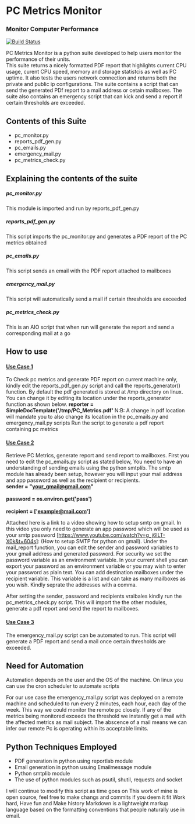 # PC Metrics Monitor
### Monitor Computer Performance 

[![Build Status](https://travis-ci.org/joemccann/dillinger.svg?branch=master)](https://travis-ci.org/joemccann/dillinger)

PC Metrics Monitor is a python suite developed to help users monitor the performance of their units.  
This suite returns a nicely formatted PDF report that highlights current CPU usage, curent CPU speed, memory and storage statistcis as well as PC uptime. It also tests the users network connection and returns both the private and public ip configurations. 
The suite contains a script that can send the generated PDf report to a mail address or cetain mailboxes.
The suite also contains an emergency script that can kick and send a report if certain thresholds are exceeded.



## Contents of this Suite
- pc_monitor.py
- reports_pdf_gen.py
- pc_emails.py
- emergency_mail.py
- pc_metrics_check.py
 

## Explaining the contents of the suite

##### pc_monitor.py
This module is imported and run by reports_pdf_gen.py
##### reports_pdf_gen.py
This script imports the pc_monitor.py and generates a PDF report of the PC metrics obtained
##### pc_emails.py
This script sends an email with the PDF report attached to mailboxes 
##### emergency_mail.py
This script will automatically send a mail if certain thresholds are exceeded
##### pc_metrics_check.py
This is an AIO script that when run will generate the report and send a corresponding mail at a go

## How to use 
#### <ins>Use Case 1</ins>
To Check pc metrics and generate PDF report on current machine only, kindly edit the reports_pdf_gen.py script and call the reports_generator() function.
By default the pdf generated is stored at /tmp directory on linux. You can change it by editing its location under the reports_generator function as shown below.
**reporter = SimpleDocTemplate('/tmp/PC_Metrics.pdf'**
N:B: A change in pdf location will mandate you to also change its location in the pc_emails.py and emergency_mail.py scripts 
Run the script to generate a pdf report containing pc metrics 

#### <ins>Use Case 2</ins> 
Retrieve PC Metrics, generate report and send report to mailboxes. 
First you need to edit the pc_emails.py script as stated below,
You need to have an understanding of sending emails using the python smtplib. The smtp module has already been setup, however you will input your mail address and app password as well as the recipient or recipients.
<br>**sender = "your_gmail@gmail.com"**</br>
<br>**password = os.environ.get('pass')**</br>
<br>**recipient = ['example@mail.com']**</br>

Attached here is a link to a video showing how to setup smtp on gmail. In this video you only need to generate an app password which will be used as your smtp password [https://www.youtube.com/watch?v=g_j6ILT-X0k&t=604s]: (How to setup SMTP for python on gmail).
Under the mail_report function, you can edit the sender and password variables to your gmail address and generated password. For security we set the password variable as an environment variable. In your current shell you can export your password as an environment variable or you may wish to enter your password as plain text. 
You can add destination mailboxes under the recipient variable. This variable is a list and can take as many mailboxes as you wish. Kindly seprate the addresses with a comma.

After setting the sender, password and recipients vraibales kindly run the pc_metrics_check.py script. This will import the the other modules, generate a pdf report and send the report to mailboxes.

#### <ins>Use Case 3</ins>
The emergency_mail.py script can be automated to run. This script will generate a PDF report and send a mail once certain thresholds are exceeded.


## Need for Automation
Automation depends on the user and the OS of the machine. On linux you can use the cron scheduler to automate scripts

For our use case the emergency_mail.py script was deployed on a remote machine and scheduled to run every 2 minutes, each hour, each day of the week. This way we could monitor the remote pc closely. If any of the metrics being monitored exceeds the threshold we instantly get a mail with the affected metrics as mail subject. The abscence of a mail means we can infer our remote Pc is operating within its acceptable limits.

## Python Techniques Employed
- PDF generation in python using reportlab module
- Email generation in python usuing Emailmessage module
- Python smtplib module 
- The use of python modules such as psutil, shutil, requests and socket

I will continue to modify this script as time goes on
This work of mine is open source, feel free to make changs and commits if you deem it fit 
Work hard, Have fun and Make history
Markdown is a lightweight markup language based on the formatting conventions
that people naturally use in email.
